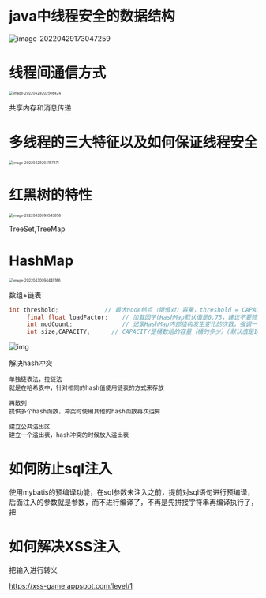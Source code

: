 # java中线程安全的数据结构

![image-20220429173047259](%E5%8D%8E%E4%B8%BA%E9%9D%A2%E7%BB%8F.assets/image-20220429173047259.png)

# 线程间通信方式

<img src="%E5%8D%8E%E4%B8%BA%E9%9D%A2%E7%BB%8F.assets/image-20220429202508424.png" alt="image-20220429202508424" style="zoom:50%;" />

共享内存和消息传递

# 多线程的三大特征以及如何保证线程安全

<img src="%E5%8D%8E%E4%B8%BA%E9%9D%A2%E7%BB%8F.assets/image-20220429204157371.png" alt="image-20220429204157371" style="zoom:50%;" />

# 红黑树的特性

<img src="%E5%8D%8E%E4%B8%BA%E9%9D%A2%E7%BB%8F.assets/image-20220430093543858.png" alt="image-20220430093543858" style="zoom:50%;" />

TreeSet,TreeMap

# HashMap

<img src="%E5%8D%8E%E4%B8%BA%E9%9D%A2%E7%BB%8F.assets/image-20220430094449166.png" alt="image-20220430094449166" style="zoom:50%;" />

数组+链表

```java
int threshold;             // 最大node结点（键值对）容量，threshold = CAPACITY * LoadFactor，超过这个数目就重新resize(扩容)，扩容后的threshold是之前的两倍。
     final float loadFactor;    // 加载因子(HashMap默认值是0.75，建议不要修改)
     int modCount;              // 记录HashMap内部结构发生变化的次数，强调一点，内部结构发生变化指的是结构发生变化，例如put新键值对，但是某个key对应的value值被覆盖不属于结构变化。
     int size,CAPACITY;      // CAPACITY是桶数组的容量（桶的多少）(默认值是16)，扩容后也是之前的两倍，size是HashMap中实际存在的键值对数量
```

![img](%E5%8D%8E%E4%B8%BA%E9%9D%A2%E7%BB%8F.assets/1684605-20190522150831073-641494049.png)

解决hash冲突

```
单独链表法，拉链法
就是在哈希表中，针对相同的hash值使用链表的方式来存放

再散列
提供多个hash函数，冲突时使用其他的hash函数再次运算

建立公共溢出区
建立一个溢出表，hash冲突的时候放入溢出表
```

# 如何防止sql注入

使用mybatis的预编译功能，在sql参数未注入之前，提前对sql语句进行预编译，后面注入的参数就是参数，而不进行编译了，不再是先拼接字符串再编译执行了，把

# 如何解决XSS注入

把输入进行转义

https://xss-game.appspot.com/level/1

